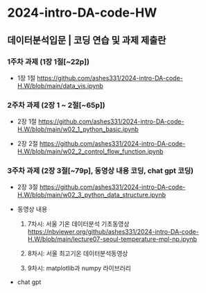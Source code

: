 # 2024-intro-DA-code-HW
## 데이터분석입문  |  코딩 연습 및 과제 제출란


### 1주차 과제 (1장 1절[~22p])

* 1장 1절
https://github.com/ashes331/2024-intro-DA-code-H.W/blob/main/data_vis.ipynb




### 2주차 과제 (2장 1 ~ 2절[~65p])

* 2장 1절
https://github.com/ashes331/2024-intro-DA-code-H.W/blob/main/w02_1_python_basic.ipynb

* 2장 2절
https://github.com/ashes331/2024-intro-DA-code-H.W/blob/main/w02_2_control_flow_function.ipynb




### 3주차 과제 (2장 3절[~79p], 동영상 내용 코딩, chat gpt 코딩)

* 2장 3절
https://github.com/ashes331/2024-intro-DA-code-H.W/blob/main/w02_3_python_data_structure.ipynb
  

* 동영상 내용
  1. 7차시: 서울 기온 데이터분석 기초동영상
     https://nbviewer.org/github/ashes331/2024-intro-DA-code-H.W/blob/main/lecture07-seoul-temperature-mpl-np.ipynb
  
  3. 8차시: 서울 최고기온 데이터분석동영상
   
  4. 9차시: matplotlib과 numpy 라이브러리
  

* chat gpt   
